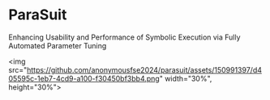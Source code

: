 # ParaSuit

Enhancing Usability and Performance of Symbolic Execution via Fully Automated Parameter Tuning


<img src="https://github.com/anonymousfse2024/parasuit/assets/150991397/d405595c-1eb7-4cd9-a100-f30450bf3bb4.png" width="30%", height="30%">
